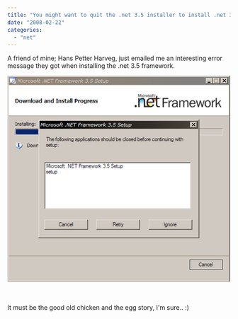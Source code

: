```yaml
---
title: "You might want to quit the .net 3.5 installer to install .net 3.5"
date: "2008-02-22"
categories: 
  - "net"
---
```


A friend of mine; Hans Petter Harveg, just emailed me an interesting error message they got when installing the .net 3.5 framework.

![Youmightwanttoquitthe.net3.5installert.5_D290_error](images/Youmightwanttoquitthe.net3_.5installert.5_D290_error.png)

 

It must be the good old chicken and the egg story, I'm sure.. :)
